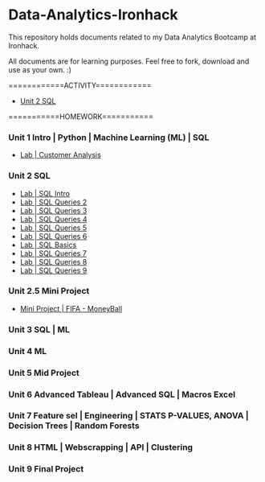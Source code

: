 # Data-Analytics-Ironhack

This repository holds documents related to my Data Analytics Bootcamp at Ironhack.

All documents are for learning purposes. Feel free to fork, download and use as your own. :)


============ACTIVITY============

- [Unit 2 SQL](https://github.com/suphawadeeth/Data-Analytics-Ironhack/tree/main/unit-2)



===========HOMEWORK===========

### Unit 1 Intro | Python | Machine Learning (ML) | SQL 
- [Lab | Customer Analysis](https://github.com/suphawadeeth/Data-Analytics-Ironhack/blob/main/unit-1/week-3/lab-customer-analysis-round-8.ipynb)

### Unit 2 SQL
- [Lab | SQL Intro](https://github.com/suphawadeeth/Data-Analytics-Ironhack/blob/main/unit-2/LAB-SQL-intro/intro.sql)
- [Lab | SQL Queries 2](https://github.com/suphawadeeth/Data-Analytics-Ironhack/blob/main/unit-2/Lab-SQL-Queries-2/lab_sql2.sql)
- [Lab | SQL Queries 3](https://github.com/suphawadeeth/Data-Analytics-Ironhack/blob/main/unit-2/lab-sql-3/lab_sql3.sql)
- [Lab | SQL Queries 4](https://github.com/suphawadeeth/Data-Analytics-Ironhack/tree/main/unit-2/lab-sql-4)
- [Lab | SQL Queries 5](https://github.com/suphawadeeth/Data-Analytics-Ironhack/blob/main/unit-2/lab-sql-5/lab-sql5.sql)
- [Lab | SQL Queries 6](https://github.com/suphawadeeth/Data-Analytics-Ironhack/blob/main/unit-2/lab-sql-6/lab-sql6.sql)
- [Lab | SQL Basics](https://github.com/suphawadeeth/Data-Analytics-Ironhack/blob/main/unit-2/solution_basic_sql.sql)
- [Lab | SQL Queries 7](https://github.com/suphawadeeth/Data-Analytics-Ironhack/blob/main/unit-2/lab-sql-7/lab-sql7.sql)
- [Lab | SQL Queries 8](https://github.com/suphawadeeth/Data-Analytics-Ironhack/blob/main/unit-2/lab-sql-8/lab-sql8.sql)
- [Lab | SQL Queries 9](https://github.com/suphawadeeth/Data-Analytics-Ironhack/tree/main/unit-2/lab-sql-9)


### Unit 2.5 Mini Project

- [Mini Project | FIFA - MoneyBall](https://github.com/suphawadeeth/Data-Analytics-Ironhack/tree/main/mini-project)


### Unit 3 SQL | ML

### Unit 4 ML

### Unit 5 Mid Project

### Unit 6 Advanced Tableau | Advanced SQL | Macros Excel

### Unit 7 Feature sel | Engineering | STATS P-VALUES, ANOVA | Decision Trees | Random Forests

### Unit 8 HTML | Webscrapping | API | Clustering

### Unit 9 Final Project
